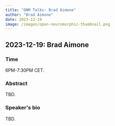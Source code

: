 ```yaml
---
title: "ONM Talks: Brad Aimone"
author: "Brad Aimone"
date: 2023-12-19
image: /images/open-neuromorphic-thumbnail.png
---
```


## 2023-12-19: Brad Aimone

### Time

6PM-7:30PM CET.

### Abstract

TBD.

### Speaker's bio

TBD.
